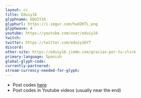 ```yaml
---
layout: cc
title: Eduiy16 
glyphname: EDUIY16
glyphurl: https://i.imgur.com/hudZKTL.png
glyphwave: 4
youtube: https://youtube.com/user/eduiy16
twitch: 
twitter: https://twitter.com/eduiy16YT
discord: 
other-site: https://eduiy16.jimdo.com/gracias-por-tu-click
primary-language: Spanish
global-glyph-code: 
currently-partnered: 
stream-currency-needed-for-glyph: 
---
```

* Post codes [here](https://eduiy16.jimdo.com/gracias-por-tu-click)
* Post codes in Youtube videos (usually near the end)
